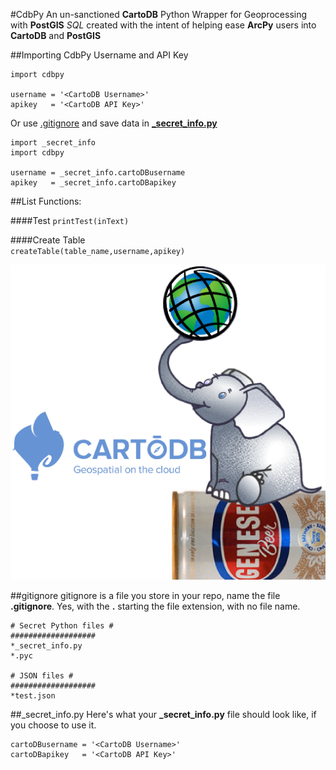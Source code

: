 #CdbPy
An un-sanctioned **CartoDB** Python Wrapper for Geoprocessing with **PostGIS** *SQL* created with the intent of helping ease **ArcPy** users into **CartoDB** and **PostGIS** 

##Importing CdbPy Username and API Key
	
	import cdbpy

	username = '<CartoDB Username>'
	apikey   = '<CartoDB API Key>' 

Or use [.gitignore](#gitignore) and save data in [**\_secret_info.py**](#secret_info)

	import _secret_info
	import cdbpy
	
	username = _secret_info.cartoDBusername
	apikey   = _secret_info.cartoDBapikey

##List Functions:

####Test
`printTest(inText)`
	
####Create Table	
`createTable(table_name,username,apikey)`


![logo](logo/cartodb-arcpy-wrapper-logo.png)


##gitignore<a name="gitignore"></a>
gitignore is a file you store in your repo, name the file **.gitignore**. Yes, with the **.** starting the file extension, with no file name.

	# Secret Python files #
	###################
	*_secret_info.py
	*.pyc
	
	# JSON files #
	###################
	*test.json
	
##\_secret_info.py 
<a name="secret_info"></a>
Here's what your **\_secret_info.py** file should look like, if you choose to use it. 

	cartoDBusername = '<CartoDB Username>'
	cartoDBapikey   = '<CartoDB API Key>'
